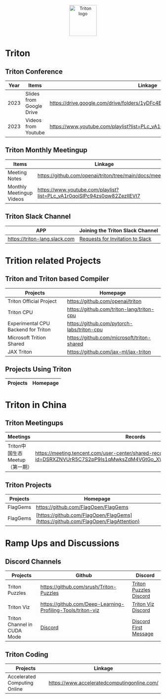 <div align="center">
  <img src="https://cdn.openai.com/triton/assets/triton-logo.png" alt="Triton logo" width="88" height="100">
</div>

# Triton

## Triton Conference

| Year | Items | Linkage |
|-------|-------|--------|
| 2023 | Slides from Google Drive | https://drive.google.com/drive/folders/1yDFc4ElNN_GGhWDdMlM4wcm5uFEFFVQk |
| 2023 | Videos from Youtube | https://www.youtube.com/playlist?list=PLc_vA1r0qoiRZfUC3o4_yjj0FtWvodKAz |

## Triton Monthly Meetingup

| Items | Linkage |
|------|------|
| Meeting Notes | https://github.com/openai/triton/tree/main/docs/meetups |
| Monthly Meetingup Videos | https://www.youtube.com/playlist?list=PLc_vA1r0qoiSIPc94zs0qw82ZezIlEVI7 |

## Triton Slack Channel

| APP | Joining the Triton Slack Channel |
|------|------|
| https://triton-lang.slack.com | [Requests for Invitation to Slack](https://github.com/openai/triton/discussions/2329) |

# Trition related Projects

## Triton and Triton based Compiler

| Projects | Homepage |
|------|------|
| Triton Official Project | https://github.com/openai/triton |
| Triton CPU | https://github.com/triton-lang/triton-cpu |
| Experimental CPU Backend for Triton | https://github.com/pytorch-labs/triton-cpu |
| Microsoft Trition Shared | https://github.com/microsoft/triton-shared |
| JAX Triton | https://github.com/jax-ml/jax-triton |

## Projects Using Triton
| Projects | Homepage |
|------|------|


# Triton in China

## Triton Meetingups

| Meetings | Records |
|------|------|
| Triton中国生态Meetup（第一期） | https://meeting.tencent.com/user-center/shared-record-info?id=DSRXZNVUrR5C7S2pP9Is1qMwksZdM4VGtGo_XWR4jEc&from=3&record_type=3 |

## Triton Projects

| Projects | Homepage |
|------|------|
| FlagGems | https://github.com/FlagOpen/FlagGems |
| FlagGems | [https://github.com/FlagOpen/FlagGems](https://github.com/FlagOpen/FlagAttention) |

# Ramp Ups and Discussions

## Discord Channels

| Projects | Github | Discord |
|--------|------|------|
| Triton Puzzles | https://github.com/srush/Triton-Puzzles | [Triton Puzzles Discord](https://discordapp.com/channels/1189498204333543425/1219683012707487794) |
| Triton Viz | https://github.com/Deep-Learning-Profiling-Tools/triton-viz | [Triton Viz Discord](https://discordapp.com/channels/1189498204333543425/1225499141241573447) |
| Triton Channel in CUDA Mode | [Discord](https://discordapp.com/channels/1189498204333543425/1189607595451895918) | [Discord First Message](https://discordapp.com/channels/1189498204333543425/1189607595451895918/1189862995422105640) |

## Triton Coding
| Projects | Linkage |
|--------|------|
| Accelerated Computing Online | https://www.acceleratedcomputingonline.com/ |
